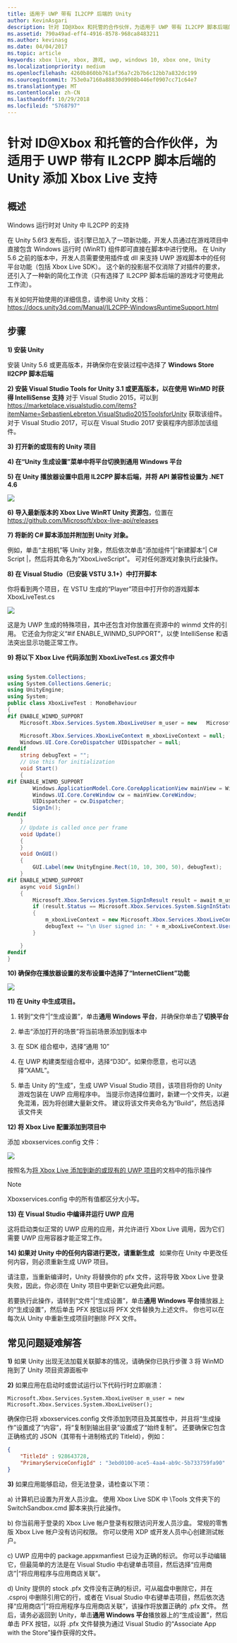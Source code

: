 ```yaml
---
title: 适用于 UWP 带有 IL2CPP 后端的 Unity
author: KevinAsgari
description: 针对 ID@Xbox 和托管的合作伙伴，为适用于 UWP 带有 IL2CPP 脚本后端的 Unity 添加 Xbox Live 支持
ms.assetid: 790a49ad-eff4-4916-8578-968ca8483211
ms.author: kevinasg
ms.date: 04/04/2017
ms.topic: article
keywords: xbox live, xbox, 游戏, uwp, windows 10, xbox one, Unity
ms.localizationpriority: medium
ms.openlocfilehash: 4260b860bb761af36a7c2b7b6c12bb7a832dc199
ms.sourcegitcommit: 753e0a7160a88830d9908b446ef0907cc71c64e7
ms.translationtype: MT
ms.contentlocale: zh-CN
ms.lasthandoff: 10/29/2018
ms.locfileid: "5768797"
---
```

# <a name="add-xbox-live-support-to-unity-for-uwp-with-il2cpp-scripting-backend-for-idxbox-and-managed-partners"></a>针对 ID@Xbox 和托管的合作伙伴，为适用于 UWP 带有 IL2CPP 脚本后端的 Unity 添加 Xbox Live 支持

## <a name="overview"></a>概述

Windows 运行时对 Unity 中 IL2CPP 的支持

在 Unity 5.6f3 发布后，该引擎已加入了一项新功能，开发人员通过在游戏项目中直接包含 Windows 运行时 (WinRT) 组件即可直接在脚本中进行使用。 在 Unity 5.6 之前的版本中，开发人员需要使用插件或 dll 来支持 UWP 游戏脚本中的任何平台功能（包括 Xbox Live SDK）。 这个新的投影层不仅消除了对插件的要求，还引入了一种新的简化工作流（只有选择了 IL2CPP 脚本后端的游戏才可使用此工作流）。

有关如何开始使用的详细信息，请参阅 Unity 文档：https://docs.unity3d.com/Manual/IL2CPP-WindowsRuntimeSupport.html

## <a name="steps"></a>步骤

**1) 安装 Unity**

安装 Unity 5.6 或更高版本，并确保你在安装过程中选择了 **Windows Store Il2CPP 脚本后端**

**2) 安装 Visual Studio Tools for Unity 3.1 或更高版本，以在使用 WinMD 时获得 IntelliSense 支持** 对于 Visual Studio 2015，可以到 https://marketplace.visualstudio.com/items?itemName=SebastienLebreton.VisualStudio2015ToolsforUnity 获取该组件。  对于 Visual Studio 2017，可以在 Visual Studio 2017 安装程序内部添加该组件。

**3) 打开新的或现有的 Unity 项目**

**4) 在“Unity 生成设置”菜单中将平台切换到通用 Windows 平台**

**5) 在 Unity 播放器设置中启用 IL2CPP 脚本后端，并将 API 兼容性设置为 .NET 4.6**

![](../images/unity/unity-il2cpp-1.png)

**6) 导入最新版本的 Xbox Live WinRT Unity 资源包**，位置在 https://github.com/Microsoft/xbox-live-api/releases

**7) 将新的 C\# 脚本添加并附加到 Unity 对象。**

例如，单击“主相机”等 Unity 对象，然后依次单击“添加组件”\|“新建脚本”\| C\# Script \|，然后将其命名为“XboxLiveScript”。 可对任何游戏对象执行此操作。

**8) 在 Visual Studio（已安装 VSTU 3.1+）中打开脚本**

你将看到两个项目，在 VSTU 生成的“Player”项目中打开你的游戏脚本 XboxLiveTest.cs

![](../images/unity/unity-il2cpp-2.png)

这是为 UWP 生成的特殊项目，其中还包含对你放置在资源中的 winmd 文件的引用。
它还会为你定义“#if ENABLE_WINMD_SUPPORT”，以使 IntelliSense 和语法突出显示功能正常工作。

**9) 将以下 Xbox Live 代码添加到 XboxLiveTest.cs 源文件中**

```csharp

using System.Collections;
using System.Collections.Generic;
using UnityEngine;
using System;
public class XboxLiveTest : MonoBehaviour
{
#if ENABLE_WINMD_SUPPORT
    Microsoft.Xbox.Services.System.XboxLiveUser m_user = new   Microsoft.Xbox.Services.System.XboxLiveUser();

    Microsoft.Xbox.Services.XboxLiveContext m_xboxLiveContext = null;
    Windows.UI.Core.CoreDispatcher UIDispatcher = null;
#endif
    string debugText = "";
    // Use this for initialization
    void Start()
    {
#if ENABLE_WINMD_SUPPORT
        Windows.ApplicationModel.Core.CoreApplicationView mainView = Windows.ApplicationModel.Core.CoreApplication.MainView;
        Windows.UI.Core.CoreWindow cw = mainView.CoreWindow;
        UIDispatcher = cw.Dispatcher;
        SignIn();
#endif
    }
    // Update is called once per frame
    void Update()
    {
    }
    void OnGUI()
    {
        GUI.Label(new UnityEngine.Rect(10, 10, 300, 50), debugText);
    }
#if ENABLE_WINMD_SUPPORT
    async void SignIn()
    {
        Microsoft.Xbox.Services.System.SignInResult result = await m_user.SignInAsync(UIDispatcher);
        if (result.Status == Microsoft.Xbox.Services.System.SignInStatus.Success)
        {
            m_xboxLiveContext = new Microsoft.Xbox.Services.XboxLiveContext(m_user);
            debugText += "\n User signed in: " + m_xboxLiveContext.User.Gamertag;
        }

    }
#endif
}

```

**10) 确保你在播放器设置的发布设置中选择了“InternetClient”功能**

![](../images/unity/unity-il2cpp-3.png)

**11) 在 Unity 中生成项目。**

1.  转到“文件”\|“生成设置”，单击**通用 Windows 平台**，并确保你单击了**切换平台**

2.  单击“添加打开的场景”将当前场景添加到版本中

3.  在 SDK 组合框中，选择“通用 10”

4.  在 UWP 构建类型组合框中，选择“D3D”。如果你愿意，也可以选择“XAML”。

5.  单击 Unity 的“生成”，生成 UWP Visual Studio 项目，该项目将你的 Unity 游戏包装在 UWP 应用程序中。 当提示你选择位置时，新建一个文件夹，以避免混淆，因为将创建大量新文件。 建议将该文件夹命名为“Build”，然后选择该文件夹

**12) 将 Xbox Live 配置添加到项目中**

添加 xboxservices.config 文件：

![](../images/unity/unity-il2cpp-4.png)

按照名为[将 Xbox Live 添加到新的或现有的 UWP 项目](get-started-with-visual-studio-and-uwp.md)的文档中的指示操作

> [!NOTE]
> Xboxservices.config 中的所有值都区分大小写。

**13) 在 Visual Studio 中编译并运行 UWP 应用**

这将启动类似正常的 UWP 应用的应用，并允许进行 Xbox Live 调用，因为它们需要 UWP 应用容器才能正常工作。

**14) 如果对 Unity 中的任何内容进行更改，请重新生成**
  
如果你在 Unity 中更改任何内容，则必须重新生成 UWP 项目。

请注意，当重新编译时，Unity 将替换你的 pfx 文件，这将导致 Xbox Live 登录失败，因此，你必须在 Unity 项目中更新它以避免此问题。

若要执行此操作，请转到“文件”\|“生成设置”，单击**通用 Windows 平台**播放器上的“生成设置”，然后单击 PFX 按钮以将 PFX 文件替换为上述文件。 你也可以在每次从 Unity 中重新生成项目时删除 PFX 文件。

## <a name="troubleshooting-common-issues"></a>常见问题疑难解答

**1)** 如果 Unity 出现无法加载关联脚本的情况，请确保你已执行步骤 3 将 WinMD 拖到了 Unity 项目资源面板中

**2)** 如果应用在启动时或尝试运行以下代码行时立即崩溃：

    Microsoft.Xbox.Services.System.XboxLiveUser m_user = new Microsoft.Xbox.Services.System.XboxLiveUser();

确保你已将 xboxservices.config 文件添加到项目及其属性中，并且将“生成操作”设置成了“内容”，将“复制到输出目录”设置成了“始终复制”。
还要确保它包含正确格式的 JSON（其带有十进制格式的 TitleId），例如：

```json
{
    "TitleId" : 928643728,
    "PrimaryServiceConfigId" : "3ebd0100-ace5-4aa4-ab9c-5b733759fa90"
}
```

**3)** 如果应用能够启动，但无法登录，请检查以下项：

a) 计算机已设置为开发人员沙盒。  使用 Xbox Live SDK 中 \Tools 文件夹下的 SwitchSandbox.cmd 脚本来执行此操作。

b) 你当前用于登录的 Xbox Live 帐户登录有权限访问开发人员沙盒。  常规的零售版 Xbox Live 帐户没有访问权限。  你可以使用 XDP 或开发人员中心创建测试帐户。

c) UWP 应用中的 package.appxmanfiest 已设为正确的标识。  你可以手动编辑它，但最简单的方法是在 Visual Studio 中右键单击项目，然后选择“应用商店”\|“将应用程序与应用商店关联”。

d) Unity 提供的 stock .pfx 文件没有正确的标识，可从磁盘中删除它，并在 .csproj 中删除引用它的行，或者在 Visual Studio 中右键单击项目，然后依次选择“应用商店”\|“将应用程序与应用商店关联”，该操作将放置正确的 .pfx 文件。  然后，请务必返回到 Unity，单击**通用 Windows 平台**播放器上的“生成设置”，然后单击 PFX 按钮，以将 .pfx 文件替换为通过 Visual Studio 的“Associate App with the Store”操作获得的文件。
